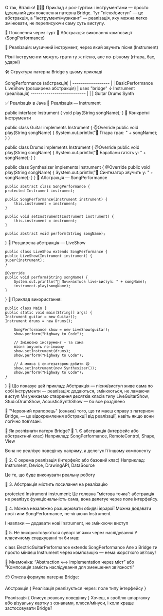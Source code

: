 О так, Віталію! 🎸🥁🎹
Приклад з рок-гуртом і інструментами — 
просто ідеальний для пояснення патерна Bridge.
Тут "пісня/виступ" — це абстракція, 
а "інструмент/музикант" — реалізація, 
яку можна легко змінювати, не переписуючи 
саму суть виступу.

🎤 Пояснення через гурт
🎵 Абстракція: виконання композиції 
(SongPerformance)

🎸 Реалізація: музичний інструмент, 
через який звучить пісня (Instrument)

Різні інструменти можуть грати ту ж пісню, 
але по-різному (гітара, бас, ударні)

🛠️ Структура патерна Bridge у цьому прикладі

SongPerformance (абстракція)
                |
        -------------------
        |                 |
BasicPerformance   LiveShow (розширена абстракція)
                |
        uses "bridge"
                ↓
      Instrument (реалізація)
    ----------------------------
      |            |            |
    Guitar       Drums        Synth

✅ Реалізація в Java
🔹 Реалізація — Instrument

public interface Instrument {
void play(String songName);
}
🔹 Конкретні інструменти

public class Guitar implements Instrument {
@Override
public void play(String songName) {
System.out.println("🎸 Гітара грає: " + songName);
}
}

public class Drums implements Instrument {
@Override
public void play(String songName) {
System.out.println("🥁 Барабани гатять у: " + songName);
}
}

public class Synthesizer implements Instrument {
@Override
public void play(String songName) {
System.out.println("🎹 Синтезатор звучить у: " + songName);
}
}
🔹 Абстракція — SongPerformance

    public abstract class SongPerformance {
    protected Instrument instrument;

    public SongPerformance(Instrument instrument) {
        this.instrument = instrument;
    }

    public void setInstrument(Instrument instrument) {
        this.instrument = instrument;
    }

    public abstract void perform(String songName);
}
🔹 Розширена абстракція — LiveShow

    public class LiveShow extends SongPerformance {
    public LiveShow(Instrument instrument) {
    super(instrument);
    }

    @Override
    public void perform(String songName) {
        System.out.println("🎤 Починається live-виступ: " + songName);
        instrument.play(songName);
    }
}
🧪 Приклад використання:

    public class Main {
    public static void main(String[] args) {
    Instrument guitar = new Guitar();
    Instrument drums = new Drums();

        SongPerformance show = new LiveShow(guitar);
        show.perform("Highway to Code");

        // Змінюємо інструмент — та сама 
        пісня звучить по-іншому
        show.setInstrument(drums);
        show.perform("Highway to Code");

        // А можна і синтезатором добити 😄
        show.setInstrument(new Synthesizer());
        show.perform("Highway to Code");
    }
}
🎯 Що показує цей приклад:
Абстракція — пісня/виступ живе сама по собі
Інструменти — реалізація: додаються, змінюються, не ламаючи виступ
Ми уникаємо створення десятків класів типу LiveGuitarShow,
StudioDrumShow, AcousticSynthShow — бо все розділено



🔻 "Червоний прапорець" (ознака) того, що ти маєш справу з патерном Bridge,
— це відокремлення абстракції від реалізації, навіть якщо вони логічно пов’язані.

📌 Як розпізнати патерн Bridge?
🔴 1. Є абстракція (інтерфейс або абстрактний клас)
Наприклад: SongPerformance, RemoteControl, Shape, View

Вона не реалізує поведінку напряму, а делегує її іншому компоненту

🔴 2. Є окрема реалізація (інтерфейс або базовий клас)
Наприклад: Instrument, Device, DrawingAPI, DataSource

Це те, що буде виконувати реальну роботу

🔴 3. Абстракція містить посилання на реалізацію

protected Instrument instrument;
Це головна “містова точка”: абстракція не реалізує 
функціональність сама, вона делегує через поле інтерфейсу.

🔴 4. Можна незалежно розширювати обидві ієрархії
Можна додавати нові типи SongPerformance, не чіпаючи Instrument

І навпаки — додавати нові Instrument, не змінюючи виступ

🔴 5. Не використовуються суворі зв'язки через наслідування
У класичному спадкуванні ти би мав:

class ElectricGuitarPerformance extends SongPerformance
Але з Bridge ти просто міняєш Instrument через композицію — нема жорсткого зв’язку!

🧠 Мнемоніка:
“Abstraction ⟷ Implementation через міст”
або
"Композиція замість наслідування для зменшення зв’язності"

📦 Стисла формула патерна Bridge:

Абстракція {
Реалізація реалізується через: поле типу інтерфейсу
}

Реалізація {
Описує реальну поведінку
}
Хочеш, я зроблю шпаргалку або візуальну картку з ознаками, плюси/мінуси, і коли краще застосовувати Bridge?